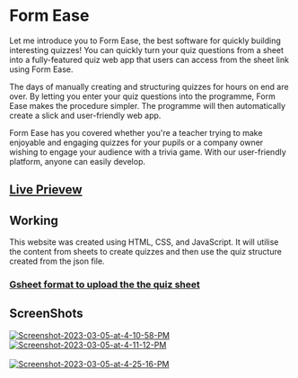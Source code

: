 <h1>Form Ease</h1>
Let me introduce you to Form Ease, the best software for quickly building interesting quizzes! You can quickly turn your quiz questions from a sheet into a fully-featured quiz web app that users can access from the sheet link using Form Ease.

The days of manually creating and structuring quizzes for hours on end are over. By letting you enter your quiz questions into the programme, Form Ease makes the procedure simpler. The programme will then automatically create a slick and user-friendly web app.

Form Ease has you covered whether you're a teacher trying to make enjoyable and engaging quizzes for your pupils or a company owner wishing to engage your audience with a trivia game. With our user-friendly platform, anyone can easily develop.

<h2><a href="https://muhammedr7025.github.io/FormEase/">Live Prievew</a></h2>

<h2>Working</h2>
This website was created using HTML, CSS, and JavaScript. It will utilise the content from sheets to create quizzes and then use the quiz structure created from the json file.

<h3><a href="https://docs.google.com/spreadsheets/d/1xa5bCHfBd3wcRsMSWNGC-WT0FsOntJeB2faru0R1GcE/edit#gid=0">Gsheet format to upload the the quiz sheet</a></h3>
<h2>ScreenShots</h2>
<a href="https://ibb.co/n0N6JsB"><img src="https://i.ibb.co/sPdbYvC/Screenshot-2023-03-05-at-4-10-58-PM.png" alt="Screenshot-2023-03-05-at-4-10-58-PM" border="0"></a>
<a href="https://ibb.co/G0wfCQq"><img src="https://i.ibb.co/vH5CL4S/Screenshot-2023-03-05-at-4-11-12-PM.png" alt="Screenshot-2023-03-05-at-4-11-12-PM" border="0"></a><br /><a target='_blank'</a><br />
<a href="https://ibb.co/C0YhrGz"><img src="https://i.ibb.co/x5BJ4TD/Screenshot-2023-03-05-at-4-25-16-PM.png" alt="Screenshot-2023-03-05-at-4-25-16-PM" border="0"></a>
